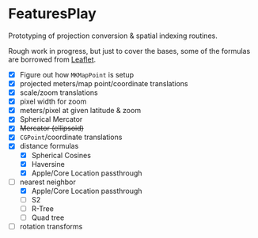 FeaturesPlay
============

Prototyping of projection conversion & spatial indexing routines. 

Rough work in progress, but just to cover the bases, some of the formulas are borrowed from [Leaflet](http://leafletjs.com). 

 * [x] Figure out how `MKMapPoint` is setup
 * [x] projected meters/map point/coordinate translations
 * [x] scale/zoom translations
 * [x] pixel width for zoom
 * [x] meters/pixel at given latitude & zoom
 * [x] Spherical Mercator
 * [x] ~~Mercator (ellipsoid)~~
 * [x] `CGPoint`/coordinate translations
 * [x] distance formulas
     - [x] Spherical Cosines
     - [x] Haversine
     - [x] Apple/Core Location passthrough
 * [ ] nearest neighbor
     - [x] Apple/Core Location passthrough
     - [ ] S2
     - [ ] R-Tree
     - [ ] Quad tree
 * [ ] rotation transforms
